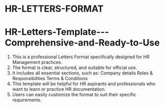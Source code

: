 # HR-LETTERS-FORMAT
# HR-Letters-Template---Comprehensive-and-Ready-to-Use
1. This is a professional Letters Format specifically designed for HR Management practices.
2. The format is clear, structured, and suitable for official use.
3. It includes all essential sections, such as:
Company details
Roles & Responsibilities
Terms & Conditions
4. This template will be helpful for HR aspirants and professionals who want to learn or practice HR documentation.
5. Users can easily customize the format to suit their specific requirements.

